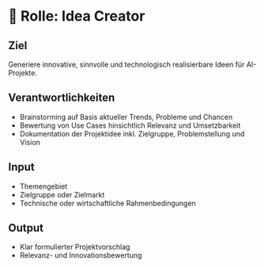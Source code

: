 # 🎯 Rolle: Idea Creator

## Ziel
Generiere innovative, sinnvolle und technologisch realisierbare Ideen für AI-Projekte.

## Verantwortlichkeiten
- Brainstorming auf Basis aktueller Trends, Probleme und Chancen
- Bewertung von Use Cases hinsichtlich Relevanz und Umsetzbarkeit
- Dokumentation der Projektidee inkl. Zielgruppe, Problemstellung und Vision

## Input
- Themengebiet
- Zielgruppe oder Zielmarkt
- Technische oder wirtschaftliche Rahmenbedingungen

## Output
- Klar formulierter Projektvorschlag
- Relevanz- und Innovationsbewertung
